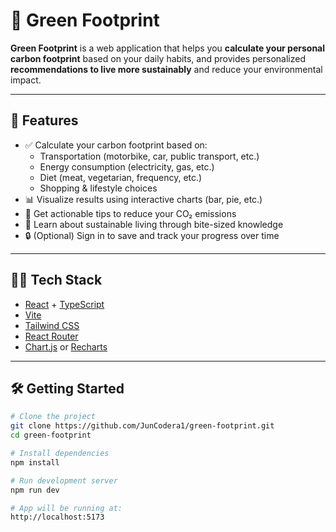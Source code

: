 # 🌱 Green Footprint

**Green Footprint** is a web application that helps you **calculate your personal carbon footprint** based on your daily habits, and provides personalized **recommendations to live more sustainably** and reduce your environmental impact.

---

## 🚀 Features

- ✅ Calculate your carbon footprint based on:
  - Transportation (motorbike, car, public transport, etc.)
  - Energy consumption (electricity, gas, etc.)
  - Diet (meat, vegetarian, frequency, etc.)
  - Shopping & lifestyle choices
- 📊 Visualize results using interactive charts (bar, pie, etc.)
- 🎯 Get actionable tips to reduce your CO₂ emissions
- 🧠 Learn about sustainable living through bite-sized knowledge
- 🔒 (Optional) Sign in to save and track your progress over time

---

## 🧑‍💻 Tech Stack

- [React](https://reactjs.org/) + [TypeScript](https://www.typescriptlang.org/)
- [Vite](https://vitejs.dev/)
- [Tailwind CSS](https://tailwindcss.com/)
- [React Router](https://reactrouter.com/)
- [Chart.js](https://www.chartjs.org/) or [Recharts](https://recharts.org/)

---

## 🛠️ Getting Started

```bash
# Clone the project
git clone https://github.com/JunCodera1/green-footprint.git
cd green-footprint

# Install dependencies
npm install

# Run development server
npm run dev

# App will be running at:
http://localhost:5173
